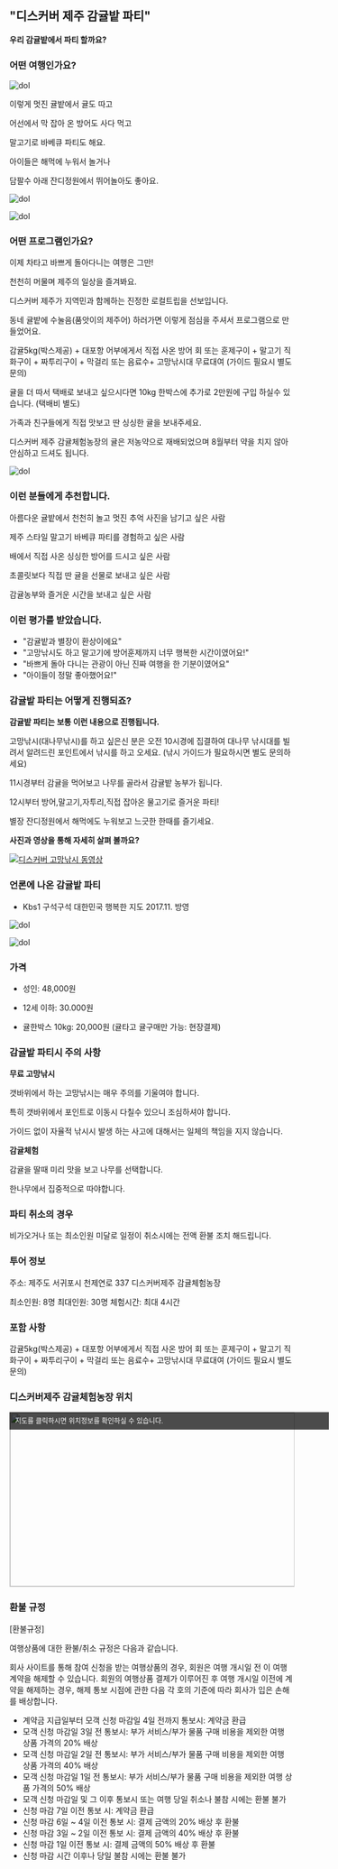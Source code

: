 ## "디스커버 제주 감귤밭 파티"

 **우리 감귤밭에서 파티 할까요?**


### 어떤 여행인가요?
![dol](https://s5.postimg.org/fe75nm4nr/20171106_123659.jpg#center)


이렇게 멋진 귤밭에서 귤도 따고

어선에서 막 잡아 온 방어도 사다 먹고

말고기로 바베큐 파티도 해요. 

아이들은 해먹에 누워서 놀거나

담팔수 아래 잔디정원에서 뛰어놀아도 좋아요.


![dol](https://s5.postimg.org/4rdcicwk7/1510540950574.jpg#center)

![dol](https://s5.postimg.org/r3b5bl3c7/20171113_091047.jpg#center)



### 어떤 프로그램인가요?

이제 차타고 바쁘게 돌아다니는 여행은 그만! 

천천히 머물며 제주의 일상을 즐겨봐요. 

디스커버 제주가 지역민과 함께하는 진정한 로컬트립을 선보입니다.

동네 귤밭에 수눌음(품앗이의 제주어) 하러가면 
이렇게 점심을 주셔서 프로그램으로 만들었어요. 

감귤5kg(박스제공) + 대포항 어부에게서 직접 사온 방어 회 또는 훈제구이 + 말고기 직화구이 + 짜투리구이 + 
막걸리 또는 음료수+ 고망낚시대 무료대여 (가이드 필요시 별도 문의)  

귤을 더 따서 택배로 보내고 싶으시다면 10kg 한박스에 추가로 2만원에 구입 하실수 있습니다. (택배비 별도)

가족과 친구들에게 직접 맛보고 딴 싱싱한 귤을 보내주세요.  

디스커버 제주 감귤체험농장의 귤은 저농약으로 재배되었으며 8월부터 약을 치지 않아 안심하고 드셔도 됩니다.

![dol](https://s5.postimg.org/k039vzdc7/1510540931933.jpg#center)

### 이런 분들에게 추천합니다.
 
아름다운 귤밭에서 천천히 놀고 멋진 추억 사진을 남기고 싶은 사람

제주 스타일 말고기 바베큐 파티를 경험하고 싶은 사람 

배에서 직접 사온 싱싱한 방어를 드시고 싶은 사람

초콜릿보다 직접 딴 귤을 선물로 보내고 싶은 사람 

감귤농부와 즐거운 시간을 보내고 싶은 사람




### 이런 평가를 받았습니다.

- "감귤밭과 별장이 환상이에요"
- "고망낚시도 하고 말고기에 방어훈제까지 너무 행복한 시간이였어요!"
- "바쁘게 돌아 다니는 관광이 아닌 진짜 여행을 한 기분이였어요"
- "아이들이 정말 좋아했어요!"



### 감귤밭 파티는 어떻게 진행되죠?

**감귤밭 파티는 보통 이런 내용으로 진행됩니다.**

고망낚시(대나무낚시)를 하고 싶은신 분은 오전 10시경에 집결하여 대나무 낚시대를 빌려서 
알려드린 포인트에서 낚시를 하고 오세요. (낚시 가이드가 필요하시면 별도 문의하세요) 

11시경부터 감귤을 먹어보고 나무를 골라서 감귤밭 농부가 됩니다.
  
12시부터 방어,말고기,자투리,직접 잡아온 물고기로  즐거운 파티!

별장 잔디정원에서 해먹에도 누워보고 느긋한 한때를 즐기세요. 
 

**사진과 영상을 통해 자세히 살펴 볼까요?**

[![디스커버 고망낚시 동영상](https://img.youtube.com/vi/Mu9t4HPNDfg/0.jpg)](https://www.youtube.com/watch?v=Mu9t4HPNDfg)




### 언론에 나온 감귤밭 파티

- Kbs1 구석구석 대한민국 행복한 지도 2017.11. 방영

![dol](https://s5.postimg.org/6j6bd3vav/20171113_105009.jpg#center)

![dol](https://s5.postimg.org/kpm28jgif/20171113_105745.jpg#center)



### 가격

- 성인: 48,000원

- 12세 이하: 30.000원

- 귤한박스 10kg: 20,000원 (귤타고 귤구매만 가능: 현장결제)


### 감귤밭 파티시 주의 사항


**무료 고망낚시**

갯바위에서 하는 고망낚시는 매우 주의를 기울여야 합니다.
 
특히 갯바위에서 포인트로 이동시 다칠수 있으니 조심하셔야 합니다. 

가이드 없이 자율적 낚시시 발생 하는 사고에 대해서는 일체의 책임을 지지 않습니다.


**감귤체험**

감귤을 딸때 미리 맛을 보고 나무를 선택합니다. 

한나무에서 집중적으로 따야합니다. 



### 파티 취소의 경우

비가오거나 또는 최소인원 미달로 일정이 취소시에는 전액 환불 조치 해드립니다. 

### 투어 정보

주소: 제주도 서귀포시 천제연로 337 디스커버제주 감귤체험농장 

최소인원: 8명
최대인원: 30명 
체험시간: 최대 4시간

### 포함 사항
감귤5kg(박스제공) + 대포항 어부에게서 직접 사온 방어 회 또는 훈제구이 + 말고기 직화구이 + 짜투리구이 + 
막걸리 또는 음료수+ 고망낚시대 무료대여 (가이드 필요시 별도 문의)  

### 디스커버제주 감귤체험농장 위치

<a href="http://map.daum.net/?urlX=369588&urlY=-66560&urlLevel=3&map_type=TYPE_MAP&map_hybrid=false&SHOWMARK=true" target="_blank"><span style="background:#000;position:absolute;width:557px;opacity:.7;filter:alpha(opacity=70);color:#fff;overflow:hidden;font:12px/1.5 Dotum, '돋움', sans-serif;text-decoration:none;padding:7px 0px 0px 10px; height: 24px;">지도를 클릭하시면 위치정보를 확인하실 수 있습니다.</span><img width="565" height="308" src="http://map2.daum.net/map/mapservice?MX=369588&MY=-66560&SCALE=2.5&IW=565&IH=308&COORDSTM=WCONGNAMUL" style="border:1px solid #ccc"></a>


### 환불 규정
[환불규정]

여행상품에 대한 환불/취소 규정은 다음과 같습니다.

회사 사이트를 통해 참여 신청을 받는 여행상품의 경우, 회원은 여행 개시일 전 이 여행 계약을 해제할 수 있습니다. 회원의 여행상품 결제가 이루어진 후 여행 개시일 이전에 계약을 해제하는 경우, 해제 통보 시점에 관한 다음 각 호의 기준에 따라 회사가 입은 손해를 배상합니다.

* 계약금 지급일부터 모객 신청 마감일 4일 전까지 통보시: 계약금 환급
* 모객 신청 마감일 3일 전 통보시: 부가 서비스/부가 물품 구매 비용을 제외한 여행 상품 가격의 20% 배상
* 모객 신청 마감일 2일 전 통보시: 부가 서비스/부가 물품 구매 비용을 제외한 여행 상품 가격의 40% 배상
* 모객 신청 마감일 1일 전 통보시: 부가 서비스/부가 물품 구매 비용을 제외한 여행 상품 가격의 50% 배상
* 모객 신청 마감일 및 그 이후 통보시 또는 여행 당일 취소나 불참 시에는 환불 불가
* 신청 마감 7일 이전 통보 시: 계약금 환급 
* 신청 마감 6일 ~ 4일 이전 통보 시: 결제 금액의 20% 배상 후 환불 
* 신청 마감 3일 ~ 2일 이전 통보 시: 결제 금액의 40% 배상 후 환불 
* 신청 마감 1일 이전 통보 시: 결제 금액의 50% 배상 후 환불 
* 신청 마감 시간 이후나 당일 불참 시에는 환불 불가
